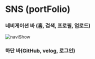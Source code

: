 # SNS (portFolio)

### 네비게이션 바 (홈, 검색, 프로필, 업로드)
![naviShow](https://github.com/lee-410/PRAC22/assets/58701102/db696b7a-8bd3-4b91-a27c-9101c26f310d)


### 하단 바(GitHub, velog, 로그인)
